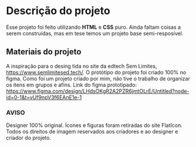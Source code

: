 # Descrição do projeto #
Esse projeto foi feito utilizando **HTML** e **CSS** puro. Ainda faltam coisas a serem construídas, mas em tese temos um projeto base semi-resposível.

## Materiais do projeto ##
A inspiração para o desing tida no site da edtech Sem Limites, https://www.semlimitesed.tech/.
O protótipo do projeto foi criado 100%  no figma. Como foi um projeto criado por mim, não tive o trabalho de organizar os itens em grupos e afins.
Link do figma prototipado: https://www.figma.com/design/LHdsOKgR2A2PZR6jmtOLrE/Untitled?node-id=0-1&t=vUf9npV3f6EAnE1e-1







### AVISO ####
Designer 100% original. Ícones e figuras foram retiradas do site FlatIcon. Todos os direitos de imagem reservados aos criadores e ao designer e criador do projeto.
